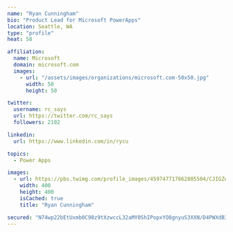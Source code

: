 ```yaml
---
name: "Ryan Cunningham"
bio: "Product Lead for Microsoft PowerApps"
location: Seattle, WA
type: "profile"
heat: 58

affiliation:
  name: Microsoft
  domain: microsoft.com
  images:
    - url: "/assets/images/organizations/microsoft.com-50x50.jpg"
      width: 50
      height: 50

twitter:
  username: rc_says
  url: https://twitter.com/rc_says
  followers: 2102

linkedin:
  url: https://www.linkedin.com/in/rycu

topics:
  - Power Apps

images:
  - url: https://pbs.twimg.com/profile_images/459747717862805504/CJIGZejd_400x400.png
    width: 400
    height: 400
    isCached: true
    title: "Ryan Cunningham"

secured: "N74wp22bEtUxmb0C98z9tXzwccL32aMY0ShIPopxYO8gnyuS3XXN/D4PWXdB3oQicdjV7ZBZE7q+uguUuVFl5ST06g5hYzk/TEN6KLZl2R835XT6TphcEd2ApoHnbttq9Wr3ZGmwgYlsV3sL4jfTp4wo5RdraAC8aNtqpiMH7wd9WZoXcesXr4jPZwjMjIcJr4x2cTfZyHKKqzKum0shTRqyr0XL6MwfYX/axL5yT3k9WQP0El6GPUhSppEeMrOcaMmm4wgJWmeBpRyTCPYPSFfE5ykC8JR1pdcdk9YowYND9KQ8endEVksUdpm1PtxAz0dqWI2PQvCHzkB43ogXalX1c/GRnrCzjUprg+RrNcnHkVChMqrKCTWWspnxL0FqBKBU4l3gbW4eu8xaM6KQdL4JRlShYc7YgdhDn5jV24g=;3RWfseZN2s/5U2sqS4xisw=="
---
```


